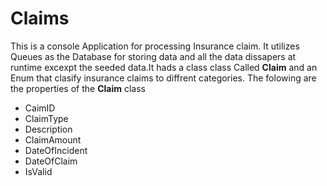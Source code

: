 # Claims

This is a console Application for processing  Insurance claim. It utilizes Queues as the Database for storing data
and all the data dissapers at runtime excexpt the seeded data.It hads a class class Called **Claim** and an Enum that 
clasify insurance claims to diffrent categories.
The folowing are the properties of the **Claim** class


- CaimID
-  ClaimType
-  Description
- ClaimAmount
- DateOfIncident
- DateOfClaim
- IsValid

